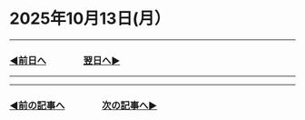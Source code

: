 # 2025年10月13日(月）

---

### [◀️前日へ](https://github.com/yuasys/chatty-journal/blob/main/2025/10/2025-10-12.md)&emsp;&emsp;&emsp;&emsp;[翌日へ▶️](https://github.com/yuasys/chatty-journal/blob/main/2025/10/2025-10-14.md)

---

---

### [◀️前の記事へ](https://github.com/yuasys/chatty-journal/blob/main/2025/09/2025-09-29.md)&emsp;&emsp;&emsp;&emsp;[次の記事へ▶️](https://github.com/yuasys/chatty-journal/blob/main/2025/10/2025-10-13.md)
